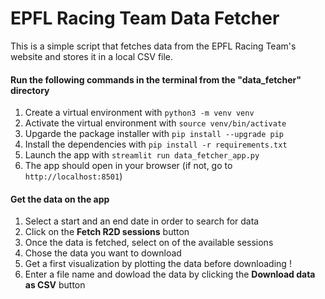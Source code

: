 # EPFL Racing Team Data Fetcher
This is a simple script that fetches data from the EPFL Racing Team's website and stores it in a local CSV file.


#### Run the following commands in the terminal from the "data_fetcher" directory

1. Create a virtual environment with `python3 -m venv venv`
2. Activate the virtual environment with `source venv/bin/activate`
3. Upgarde the package installer with `pip install --upgrade pip`
4. Install the dependencies with `pip install -r requirements.txt`
5. Launch the app with `streamlit run data_fetcher_app.py`
6. The app should open in your browser (if not, go to `http://localhost:8501`)


#### Get the data on the app
1. Select a start and an end date in order to search for data
2. Click on the **Fetch R2D sessions** button
3. Once the data is fetched, select on of the available sessions
4. Chose the data you want to download
5. Get a first visualization by plotting the data before downloading !
6. Enter a file name and dowload the data by clicking the **Download data as CSV** button